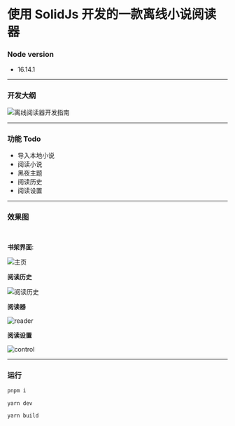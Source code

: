 # 使用 SolidJs 开发的一款离线小说阅读器

### Node version

- 16.14.1

---

### 开发大纲

![离线阅读器开发指南](./docs/images/dagang.png)

---

### 功能 Todo

- 导入本地小说
- 阅读小说
- 黑夜主题
- 阅读历史
- 阅读设置

---

### 效果图

<br/>

**书架界面**:

![主页](./docs/images/bookpage.jpg)

**阅读历史**

![阅读历史](docs/images/readed.jpg)

**阅读器**

![reader](docs/images/reader.jpg)

**阅读设置**

![control](docs/images/reader-control.jpg)

---

### 运行

```sh
pnpm i
```

```sh
yarn dev
```

```sh
yarn build
```
